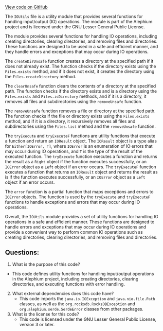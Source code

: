 [View code on GitHub](https://github.com/alephium/alephium/blob/master/io/src/main/scala/org/alephium/io/IOUtils.scala)

The `IOUtils` file is a utility module that provides several functions for handling input/output (IO) operations. The module is part of the Alephium project and is licensed under the GNU Lesser General Public License.

The module provides several functions for handling IO operations, including creating directories, clearing directories, and removing files and directories. These functions are designed to be used in a safe and efficient manner, and they handle errors and exceptions that may occur during IO operations.

The `createDirUnsafe` function creates a directory at the specified path if it does not already exist. The function checks if the directory exists using the `Files.exists` method, and if it does not exist, it creates the directory using the `Files.createDirectory` method.

The `clearUnsafe` function clears the contents of a directory at the specified path. The function checks if the directory exists and is a directory using the `Files.exists` and `Files.isDirectory` methods, and if it is a directory, it removes all files and subdirectories using the `removeUnsafe` function.

The `removeUnsafe` function removes a file or directory at the specified path. The function checks if the file or directory exists using the `Files.exists` method, and if it is a directory, it recursively removes all files and subdirectories using the `Files.list` method and the `removeUnsafe` function.

The `tryExecute` and `tryExecuteF` functions are utility functions that execute a function and return an `IOResult` object. The `IOResult` object is a type alias for `Either[IOError, T]`, where `IOError` is an enumeration of IO errors that may occur during IO operations, and `T` is the type of the result of the executed function. The `tryExecute` function executes a function and returns the result as a `Right` object if the function executes successfully, or an `IOError` object as a `Left` object if an error occurs. The `tryExecuteF` function executes a function that returns an `IOResult` object and returns the result as is if the function executes successfully, or an `IOError` object as a `Left` object if an error occurs.

The `error` function is a partial function that maps exceptions and errors to `IOError` objects. The function is used by the `tryExecute` and `tryExecuteF` functions to handle exceptions and errors that may occur during IO operations.

Overall, the `IOUtils` module provides a set of utility functions for handling IO operations in a safe and efficient manner. These functions are designed to handle errors and exceptions that may occur during IO operations and provide a convenient way to perform common IO operations such as creating directories, clearing directories, and removing files and directories.
## Questions: 
 1. What is the purpose of this code?
   - This code defines utility functions for handling input/output operations in the Alephium project, including creating directories, clearing directories, and executing functions with error handling.
2. What external dependencies does this code have?
   - This code imports the `java.io.IOException` and `java.nio.file.Path` classes, as well as the `org.rocksdb.RocksDBException` and `org.alephium.serde.SerdeError` classes from other packages.
3. What is the license for this code?
   - This code is licensed under the GNU Lesser General Public License, version 3 or later.